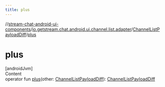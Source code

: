 ```yaml
---
title: plus
---
```

//[stream-chat-android-ui-components](../../../index.md)/[io.getstream.chat.android.ui.channel.list.adapter](../index.md)/[ChannelListPayloadDiff](index.md)/[plus](plus.md)



# plus  
[androidJvm]  
Content  
operator fun [plus](plus.md)(other: [ChannelListPayloadDiff](index.md)): [ChannelListPayloadDiff](index.md)  



